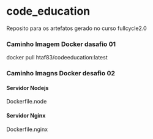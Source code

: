 # code_education
Reposito para os artefatos gerado no curso fullcycle2.0

### Caminho Imagem Docker dasafio 01
docker pull htaf83/codeeducation:latest

### Caminho Imagns Docker desafio 02

#### Servidor Nodejs
Dockerfile.node

#### Servidor Nginx
Dockerfile.nginx



